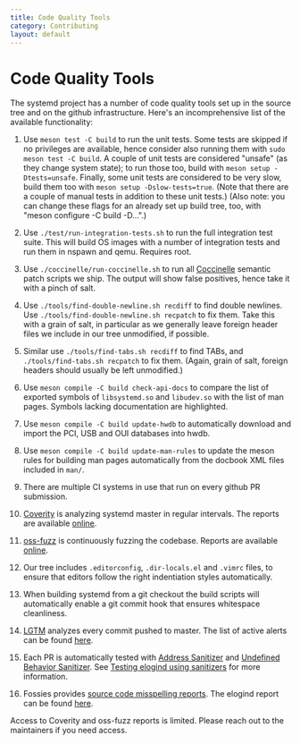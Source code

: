 ```yaml
---
title: Code Quality Tools
category: Contributing
layout: default
---
```


# Code Quality Tools

The systemd project has a number of code quality tools set up in the source
tree and on the github infrastructure. Here's an incomprehensive list of the
available functionality:

1. Use `meson test -C build` to run the unit tests. Some tests are skipped if
   no privileges are available, hence consider also running them with `sudo
   meson test -C build`. A couple of unit tests are considered "unsafe" (as
   they change system state); to run those too, build with `meson setup
   -Dtests=unsafe`. Finally, some unit tests are considered to be very slow,
   build them too with `meson setup -Dslow-tests=true`. (Note that there are a
   couple of manual tests in addition to these unit tests.) (Also note: you can
   change these flags for an already set up build tree, too, with "meson
   configure -C build -D…".)

2. Use `./test/run-integration-tests.sh` to run the full integration test
   suite. This will build OS images with a number of integration tests and run
   them in nspawn and qemu. Requires root.

3. Use `./coccinelle/run-coccinelle.sh` to run all
   [Coccinelle](http://coccinelle.lip6.fr/) semantic patch scripts we ship. The
   output will show false positives, hence take it with a pinch of salt.

4. Use `./tools/find-double-newline.sh recdiff` to find double newlines. Use
   `./tools/find-double-newline.sh recpatch` to fix them. Take this with a grain
   of salt, in particular as we generally leave foreign header files we include in
   our tree unmodified, if possible.

5. Similar use `./tools/find-tabs.sh recdiff` to find TABs, and
   `./tools/find-tabs.sh recpatch` to fix them. (Again, grain of salt, foreign
   headers should usually be left unmodified.)

6. Use `meson compile -C build check-api-docs` to compare the list of exported
   symbols of `libsystemd.so` and `libudev.so` with the list of man pages. Symbols
   lacking documentation are highlighted.

7. Use `meson compile -C build update-hwdb` to automatically download and import the
   PCI, USB and OUI databases into hwdb.

8. Use `meson compile -C build update-man-rules` to update the meson rules for
   building man pages automatically from the docbook XML files included in
   `man/`.

9. There are multiple CI systems in use that run on every github PR submission.

10. [Coverity](https://scan.coverity.com/) is analyzing systemd master in
    regular intervals. The reports are available
    [online](https://scan.coverity.com/projects/systemd).

11. [oss-fuzz](https://oss-fuzz.com/) is continuously fuzzing the
    codebase. Reports are available
    [online](https://oss-fuzz.com/v2/testcases?project=systemd).

12. Our tree includes `.editorconfig`, `.dir-locals.el` and `.vimrc` files, to
    ensure that editors follow the right indentiation styles automatically.

13. When building systemd from a git checkout the build scripts will
    automatically enable a git commit hook that ensures whitespace cleanliness.

14. [LGTM](https://lgtm.com/) analyzes every commit pushed to master. The list
    of active alerts can be found
    [here](https://lgtm.com/projects/g/systemd/systemd/alerts/?mode=list).

15. Each PR is automatically tested with [Address Sanitizer](https://clang.llvm.org/docs/AddressSanitizer.html)
    and [Undefined Behavior Sanitizer](https://clang.llvm.org/docs/UndefinedBehaviorSanitizer.html).
    See [Testing elogind using sanitizers](https://elogind.io/TESTING_WITH_SANITIZERS)
    for more information.

16. Fossies provides [source code misspelling reports](https://fossies.org/features.html#codespell).
    The elogind report can be found [here](https://fossies.org/linux/test/elogind-master.tar.gz/codespell.html).

Access to Coverity and oss-fuzz reports is limited. Please reach out to the
maintainers if you need access.
